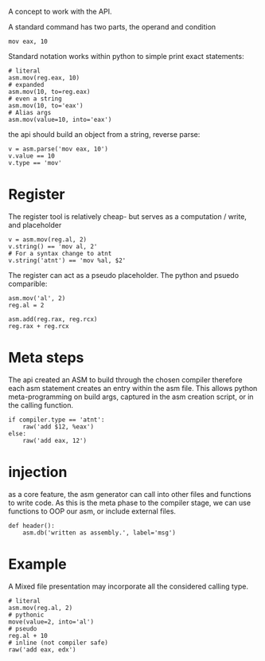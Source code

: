 A concept to work with the API.

A standard command has two parts, the operand and condition

    mov eax, 10

Standard notation works within python to simple print exact statements:

    # literal
    asm.mov(reg.eax, 10)
    # expanded
    asm.mov(10, to=reg.eax)
    # even a string
    asm.mov(10, to='eax')
    # Alias args
    asm.mov(value=10, into='eax')

the api should build an object from a string, reverse parse:

    v = asm.parse('mov eax, 10')
    v.value == 10
    v.type == 'mov'


# Register

The register tool is relatively cheap- but serves as a computation / write, and placeholder

    v = asm.mov(reg.al, 2)
    v.string() == 'mov al, 2'
    # For a syntax change to atnt
    v.string('atnt') == 'mov %al, $2'

The register can act as a pseudo placeholder. The python and psuedo comparible:

    asm.mov('al', 2)
    reg.al = 2

    asm.add(reg.rax, reg.rcx)
    reg.rax + reg.rcx

# Meta steps

The api created an ASM to build through the chosen compiler therefore each asm statement
creates an entry within the asm file. This allows python meta-programming on build args, captured in the asm creation script, or in the calling function.

    if compiler.type == 'atnt':
        raw('add $12, %eax')
    else:
        raw('add eax, 12')


# injection

as a core feature, the asm generator can call into other files and functions to write code.
As this is the meta phase to the compiler stage, we can use functions to OOP our asm, or include external files.

    def header():
        asm.db('written as assembly.', label='msg')



# Example

A Mixed file presentation may incorporate all the considered calling type.

    # literal
    asm.mov(reg.al, 2)
    # pythonic
    move(value=2, into='al')
    # pseudo
    reg.al + 10
    # inline (not compiler safe)
    raw('add eax, edx')




